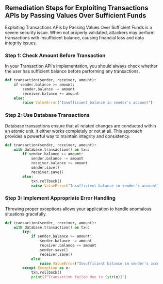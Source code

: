 

## Remediation Steps for Exploiting Transactions APIs by Passing Values Over Sufficient Funds
Exploiting Transactions APIs by Passing Values Over Sufficient Funds is a severe security issue. When not properly validated, attackers may perform transactions with insufficient balance, causing financial loss and data integrity issues.

### Step 1: Check Amount Before Transaction
In your Transaction API's implementation, you should always check whether the user has sufficient balance before performing any transactions.
```Python
def transaction(sender, receiver, amount):
    if sender.balance >= amount:
        sender.balance -= amount
        receiver.balance += amount
    else:
        raise ValueError("Insufficient balance in sender's account")
```

### Step 2: Use Database Transactions
Database transactions ensure that all related changes are conducted within an atomic unit. It either works completely or not at all. This approach provides a powerful way to maintain integrity and consistency.

```Python
def transaction(sender, receiver, amount):
    with database.transaction() as txn:
        if sender.balance >= amount:
            sender.balance -= amount
            receiver.balance += amount
            sender.save()
            receiver.save()
        else:
            txn.rollback()
            raise ValueError("Insufficient balance in sender's account")
```
### Step 3: Implement Appropriate Error Handling
Throwing proper exceptions allows your application to handle anomalous situations gracefully. 

```Python
def transaction(sender, receiver, amount):
    with database.transaction() as txn:
        try:
            if sender.balance >= amount:
                sender.balance -= amount
                receiver.balance += amount
                sender.save()
                receiver.save()
            else:
                raise ValueError("Insufficient balance in sender's account")
        except Exception as e:
            txn.rollback()
            print(f"Transaction failed due to {str(e)}")
```
